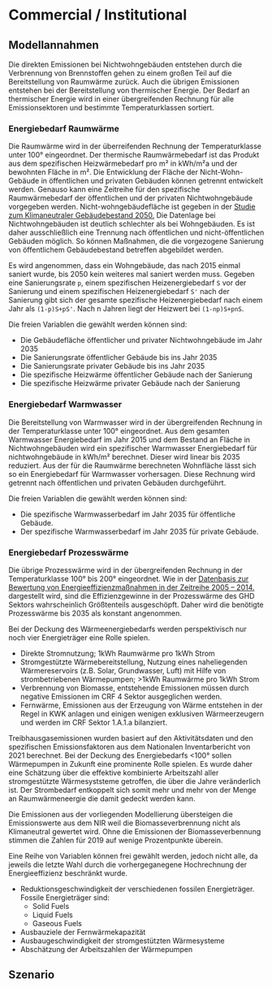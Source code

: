 # Commercial / Institutional

## Modellannahmen

Die direkten Emissionen bei Nichtwohngebäuden entstehen durch die Verbrennung von Brennstoffen gehen zu einem großen Teil auf die
Bereitstellung von Raumwärme zurück. Auch die übrigen Emissionen entstehen bei der Bereitstellung von thermischer Energie.
Der Bedarf an thermischer Energie wird in einer übergreifenden Rechnung für alle Emissionsektoren und bestimmte Temperaturklassen 
sortiert.

### Energiebedarf Raumwärme
Die Raumwärme wird in der überreifenden Rechnung der Temperaturklasse unter 100° eingeordnet. Der thermische Raumwärmebedarf ist das Produkt aus dem spezifischen Heizwärmebedarf pro m² in kWh/m²a und der
bewohnten Fläche in m². Die Entwicklung der Fläche der Nicht-Wohn-Gebäude in öffentlichen und privaten Gebäuden
können getrennt entwickelt werden. Genauso kann eine Zeitreihe für den spezifische Raumwärmebedarf der öffentlichen und 
der privaten Nichtwohngebäude vorgegeben werden. Nicht-wohngebäudefläche ist gegeben in der 
[Studie zum Klimaneutraler Gebäudebestand 2050.](https://www.umweltbundesamt.de/sites/default/files/medien/1410/publikationen/2017-11-06_climate-change_26-2017_klimaneutraler-gebaeudebestand-ii.pdf)
Die Datenlage bei Nichtwohngebäuden ist deutlich schlechter als bei Wohngebäuden. Es ist daher ausschließlich eine 
Trennung nach öffentlichen und nicht-öffentlichen Gebäuden möglich. So können Maßnahmen, die die vorgezogene Sanierung
von öffentlichem Gebäudebestand betreffen abgebildet werden.

Es wird angenommen, dass ein Wohngebäude, das nach 2015 einmal saniert wurde, bis 2050 kein weiteres mal 
saniert werden muss. Gegeben eine Sanierungsrate `p`, einem spezifischen Heizenergiebedarf `S` vor der Sanierung und 
einem spezifischen Heizenergiebedarf `S'` nach der Sanierung gibt sich der gesamte spezifische Heizenergiebedarf nach 
einem Jahr als `(1-p)S+pS'`. Nach n Jahren liegt der Heizwert bei `(1-np)S+pnS`. 

Die freien Variablen die gewählt werden können sind:
* Die Gebäudefläche öffentlicher und privater Nichtwohngebäude im Jahr 2035
* Die Sanierungsrate öffentlicher Gebäude bis ins Jahr 2035 
* Die Sanierungsrate privater Gebäude bis ins Jahr 2035
* Die spezifische Heizwärme öffentlicher Gebäude nach der Sanierung
* Die spezifische Heizwärme privater Gebäude nach der Sanierung

### Energiebedarf Warmwasser
Die Bereitstellung von Warmwasser wird in der übergreifenden Rechnung in der Temperaturklasse unter 100° eingeordnet. 
Aus dem gesamten Warmwasser Energiebedarf im Jahr 2015 und dem Bestand an Fläche in Nichtwohngebäuden wird ein spezifischer
Warmwasser Energiebedarf für nichtwohngebäude in kWh/m² berechnet. Dieser wird linear bis 2035 reduziert. Aus der für die
Raumwärme berechneten Wohnfläche lässt sich so ein Energiebedarf für Warmwasser vorhersagen. Diese Rechnung 
wird getrennt nach öffentlichen und privaten Gebäuden durchgeführt.

Die freien Variablen die gewählt werden können sind:
* Die spezifische Warmwasserbedarf im Jahr 2035 für öffentliche Gebäude.
* Der spezifische Warmwasserbedarf im Jahr 2035 für private Gebäude.

### Energiebedarf Prozesswärme
Die übrige Prozesswärme wird in der übergreifenden Rechnung in der Temperaturklasse 100° bis 200° eingeordnet.
Wie in der [Datenbasis zur Bewertung von Energieeffizienzmaßnahmen in der Zeitreihe 2005 – 2014.](https://www.umweltbundesamt.de/sites/default/files/medien/1968/publikationen/2017-01-09_cc_01-2017_endbericht-datenbasis-energieeffizienz.pdf)
dargestellt wird, sind die Effizienzgewinne in der Prozesswärme des GHD Sektors wahrscheinlich Größtenteils ausgeschöpft.
Daher wird die benötigte Prozesswärme bis 2035 als konstant angenommen.

Bei der Deckung des Wärmeenergiebedarfs werden perspektivisch nur noch vier Energieträger eine Rolle spielen. 

* Direkte Stromnutzung; 1kWh Raumwärme pro 1kWh Strom
* Stromgestützte Wärmebereitstellung, Nutzung eines naheliegenden Wärmereservoirs (z.B. Solar, Grundwasser, Luft) mit Hilfe von strombetriebenen Wärmepumpen; >1kWh Raumwärme pro 1kWh Strom
* Verbrennung von Biomasse, entstehende Emissionen müssen durch negative Emissionen im CRF 4 Sektor ausgeglichen werden.
* Fernwärme, Emissionen aus der Erzeugung von Wärme entstehen in der Regel in KWK anlagen und einigen wenigen exklusiven Wärmeerzeugern und werden im CRF Sektor 1.A.1.a bilanziert.

Treibhausgasemissionen wurden basiert auf den Aktivitätsdaten und den spezifischen Emissionsfaktoren aus dem Nationalen Inventarbericht von 2021 berechnet.
Bei der Deckung des Energiebedarfs <100° sollen Wärmepumpen in Zukunft eine prominente Rolle spielen.
Es wurde daher eine Schätzung über die effektive kombinierte Arbeitszahl aller stromgestützte Wärmesyststeme getroffen, die über die Jahre veränderlich ist.
Der Strombedarf entkoppelt sich somit mehr und mehr von der Menge an Raumwärmeneergie die damit gedeckt werden kann. 

Die Emissionen aus der vorliegenden Modellierung übersteigen die Emissionswerte aus dem NIR weil die Biomasseverbrennung nicht als Klimaneutral gewertet wird.
Ohne die Emissionen der Biomasseverbennung stimmen die Zahlen für 2019 auf wenige Prozentpunkte überein.

Eine Reihe von Variablen können frei gewählt werden, jedoch nicht alle, da jeweils die letzte Wahl durch die vorhergeganegene Hochrechnung der Energieeffizienz beschränkt wurde.
* Reduktionsgeschwindigkeit der verschiedenen fossilen Energieträger. Fossile Energieträger sind:
  * Solid Fuels
  * Liquid Fuels
  * Gaseous Fuels
* Ausbauziele der Fernwärmekapazität
* Ausbaugeschwindigkeit der stromgestützten Wärmesysteme
* Abschätzung der Arbeitszahlen der Wärmepumpen
## Szenario

